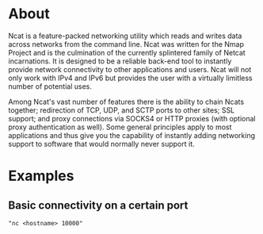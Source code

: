 # About

Ncat is a feature-packed networking utility which reads and writes data across networks from the command line. Ncat was written for the Nmap Project and is the culmination of the currently splintered family of Netcat
incarnations. It is designed to be a reliable back-end tool to instantly provide network connectivity to other applications and users. Ncat will not only work with IPv4 and IPv6 but provides the user with a virtually
limitless number of potential uses.

Among Ncat's vast number of features there is the ability to chain Ncats together; redirection of TCP, UDP, and SCTP ports to other sites; SSL support; and proxy connections via SOCKS4 or HTTP proxies (with optional proxy
authentication as well). Some general principles apply to most applications and thus give you the capability of instantly adding networking support to software that would normally never support it.

# Examples

## Basic connectivity on a certain port

```
"nc <hostname> 10000"
```
